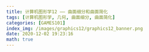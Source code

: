 ```yaml
---
title: 计算机图形学12 —— 曲面细分和曲面简化
tags: [计算机图形学, 几何, 曲面细分, 曲面简化]
categories: [GAMES101]
index_img: /images/graphics12/graphics12_banner.png
date: 2020-12-02 19:23:16
math: true
---
```

## 
